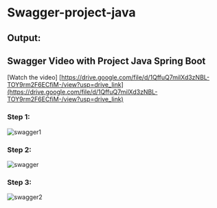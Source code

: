 # Swagger-project-java

## Output:
## Swagger Video with Project Java Spring Boot

[Watch the video]
[https://drive.google.com/file/d/1QffuQ7milXd3zNBL-TOY9rm2F6ECfiM-/view?usp=drive_link](https://drive.google.com/file/d/1QffuQ7milXd3zNBL-TOY9rm2F6ECfiM-/view?usp=drive_link)
### Step 1:
![swagger1](https://github.com/user-attachments/assets/63251176-e795-41f1-a6c4-1b1a55fd7f27)

### Step 2:
![swagger](https://github.com/user-attachments/assets/5320372b-b8c4-4be2-b547-103e7e9496d1)

### Step 3:
![swagger2](https://github.com/user-attachments/assets/c3d04691-6349-4301-974a-fee3fba1279e)

